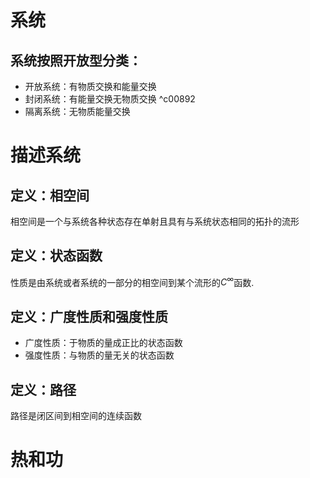 # 系统
## 系统按照开放型分类：
* 开放系统：有物质交换和能量交换
* 封闭系统：有能量交换无物质交换 ^c00892
* 隔离系统：无物质能量交换
# 描述系统
## 定义：相空间
相空间是一个与系统各种状态存在单射且具有与系统状态相同的拓扑的流形
## 定义：状态函数
性质是由系统或者系统的一部分的相空间到某个流形的$C^\infty$函数.
## 定义：广度性质和强度性质
* 广度性质：于物质的量成正比的状态函数
* 强度性质：与物质的量无关的状态函数
## 定义：路径
路径是闭区间到相空间的连续函数

# 热和功
## 